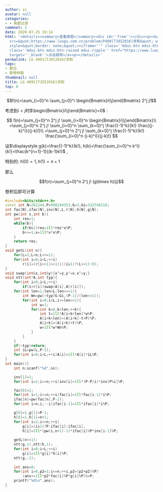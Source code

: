 ```yaml
---
author: zc
avatar: null
categories:
- - 刷题记录
commnet: 1
date: 2020-07-25 19:14
html: '<details><summary>查看原题</summary><div id=''from''></div><p><button onclick="document.getElementById(''from'').innerHTML=''<iframe
  src=&quot;https://www.luogu.com.cn/problem/P409[TJOI2016]求和&quot; width=100% height=800px
  style=&quot;border: none;&quot;><iframe>''" class=''mdui-btn mdui-btn-raised mdui-ripple''>点击加载</button><a
  class=''mdui-btn mdui-btn-raised mdui-ripple'' href="https://www.luogu.com.cn/problem/P409[TJOI2016]求和"
  target=''_blank''>点击跳转</a><p></details>'
permalink: LG 4091[TJOI2016]求和
tags:
- 数论
- 斯特林数
thumbnail: null
title: LG 4091[TJOI2016]求和
top: 0
---
```

$$f(n)=\sum_{i=0}^n \sum_{j=0}^i \begin{Bmatrix}i\\j\end{Bmatrix} 2^j j!$$

考虑到$i<j$时$\begin{Bmatrix}i\\j\end{Bmatrix}=0$ :

$$
f(n)=\sum_{j=0}^n 2^j j! \sum_{i=0}^n \begin{Bmatrix}i\\j\end{Bmatrix}\\
=\sum_{j=0}^n 2^j j! \sum_{i=0}^n \sum_{k=0}^j \frac{(-1)^k}{k!} \frac{(j-k)^i}{(j-k)!}\\
=\sum_{j=0}^n 2^j j! \sum_{k=0}^j \frac{(-1)^k}{k!} \frac{\sum_{i=0}^n (j-k)^i}{(j-k)!}
$$

设$\displaystyle g(k)=\frac{(-1)^k}{k!}, h(k)=\frac{\sum_{i=0}^n k^i}{k!}=\frac{k^{n+1}-1}{(k-1)k!}$ ,

特别的: $h(0)=1,h(1)=n+1$

那么

$$f(n)=\sum_{j=0}^n 2^j j! (g\times h)(j)$$

卷积后即可计算
```cpp
#include<bits/stdc++.h>
const int N=262144,P=998244353,G=3,Gi=332748118;
int fac[N],ifac[N],inv[N],L,r[N],h[N],g[N];
int pw(int x,int b){
    int res=1;
    while(b){
        if(b&1)res=1ll*res*x%P;
        b>>=1;x=1ll*x*x%P;
    }
    return res;
}
void getL(int n){
    for(L=1;L<n;L<<=1);
    for(int i=0;i<L;++i)
        r[i]=(r[i>>1]>>1)|((i&1)?(L>>1):0);
}
void swap(int&x,int&y){x^=y,y^=x,x^=y;}
void ntt(int*A,int typ){
    for(int i=0;i<L;++i)
        if(i<r[i])swap(A[i],A[r[i]]);
    for(int len=1;len<L;len<<=1){
        int Wn=pw(~typ?G:Gi,(P-1)/(len<<1));
        for(int i=0;i<L;i+=len<<1){
            int w=1;
            for(int k=0;k<len;++k){
                int t=1ll*A[i+k+len]*w%P;
                A[i+k+len]=(A[i+k]-t+P)%P;
                A[i+k]=(A[i+k]+t)%P;
                w=1ll*w*Wn%P;
            }
        }
    }
    if(~typ)return;
    int iL=pw(L,P-2);
    for(int i=0;i<L;++i)A[i]=1ll*A[i]*iL%P;
}
int main(){
    int n;scanf("%d",&n);

    inv[1]=1;
    for(int i=2;i<=n;++i)inv[i]=1ll*(P-P/i)*inv[P%i]%P;

    fac[0]=1;
    for(int i=1;i<=n;++i)fac[i]=1ll*fac[i-1]*i%P;
    ifac[n]=pw(fac[n],P-2);
    for(int i=n;i;--i)ifac[i-1]=1ll*ifac[i]*i%P;

    g[0]=1,g[1]=P-1;
    h[0]=1,h[1]=n+1;
    for(int i=2;i<=n;++i)
        g[i]=(i&1)?P-ifac[i]:ifac[i],
        h[i]=1ll*(pw(i,n+1)-1)*ifac[i]%P*inv[i-1]%P;
    
    getL(n<<1);
    ntt(g,1),ntt(h,1);
    for(int i=0;i<L;++i)
        g[i]=1ll*g[i]*h[i]%P;
    ntt(g,-1);
    
    int ans=0;
    for(int i=0,p2=1;i<=n;++i,p2=(p2+p2)%P)
        (ans+=1ll*p2*fac[i]%P*g[i]%P)%=P;
    printf("%d\n",ans);
}
```
